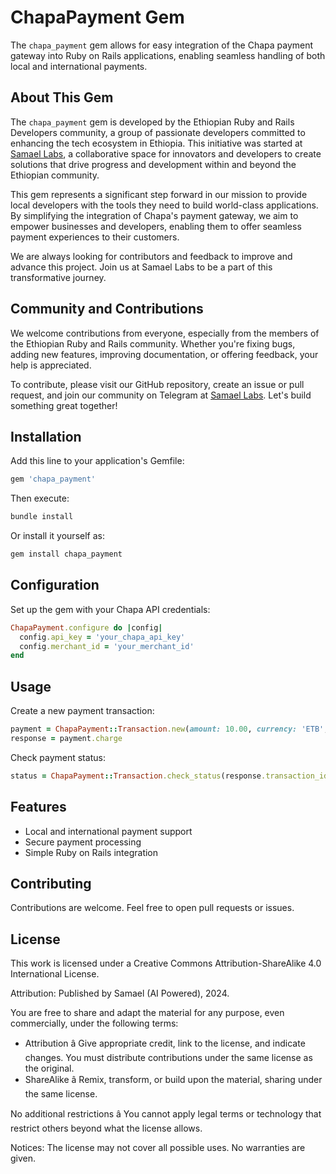 # ChapaPayment Gem

The `chapa_payment` gem allows for easy integration of the Chapa payment gateway into Ruby on Rails applications, enabling seamless handling of both local and international payments.

## About This Gem

The `chapa_payment` gem is developed by the Ethiopian Ruby and Rails Developers community, a group of passionate developers committed to enhancing the tech ecosystem in Ethiopia. This initiative was started at [Samael Labs](https://t.me/SamaelLabs), a collaborative space for innovators and developers to create solutions that drive progress and development within and beyond the Ethiopian community.

This gem represents a significant step forward in our mission to provide local developers with the tools they need to build world-class applications. By simplifying the integration of Chapa's payment gateway, we aim to empower businesses and developers, enabling them to offer seamless payment experiences to their customers.

We are always looking for contributors and feedback to improve and advance this project. Join us at Samael Labs to be a part of this transformative journey.

## Community and Contributions

We welcome contributions from everyone, especially from the members of the Ethiopian Ruby and Rails community. Whether you're fixing bugs, adding new features, improving documentation, or offering feedback, your help is appreciated.

To contribute, please visit our GitHub repository, create an issue or pull request, and join our community on Telegram at [Samael Labs](https://t.me/SamaelLabs). Let's build something great together!

## Installation

Add this line to your application's Gemfile:

```ruby
gem 'chapa_payment'
```

Then execute:

```bash
bundle install
```

Or install it yourself as:

```bash
gem install chapa_payment
```

## Configuration

Set up the gem with your Chapa API credentials:

```ruby
ChapaPayment.configure do |config|
  config.api_key = 'your_chapa_api_key'
  config.merchant_id = 'your_merchant_id'
end
```

## Usage

Create a new payment transaction:

```ruby
payment = ChapaPayment::Transaction.new(amount: 10.00, currency: 'ETB', customer_email: 'customer@example.com', callback_url: 'http://example.com/callback')
response = payment.charge
```

Check payment status:

```ruby
status = ChapaPayment::Transaction.check_status(response.transaction_id)
```

## Features

- Local and international payment support
- Secure payment processing
- Simple Ruby on Rails integration

## Contributing

Contributions are welcome. Feel free to open pull requests or issues.

## License

This work is licensed under a Creative Commons Attribution-ShareAlike 4.0 International License.

Attribution: Published by Samael (AI Powered), 2024.

You are free to share and adapt the material for any purpose, even commercially, under the following terms:

- Attribution â Give appropriate credit, link to the license, and indicate changes. You must distribute contributions under the same license as the original.
- ShareAlike â Remix, transform, or build upon the material, sharing under the same license.

No additional restrictions â You cannot apply legal terms or technology that restrict others beyond what the license allows.

Notices:
The license may not cover all possible uses. No warranties are given.
